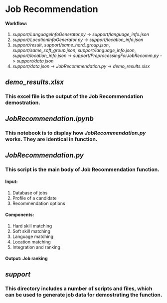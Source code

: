 # Job Recommendation

#### Workflow:
1. *support/LanguageInfoGenerator.py* -> *support/language_info.json*
2. *support/LocationInfoGenerator.py* -> *support/location_info.json*
3. *support/result*, *support/same_hard_group.json*, *support/same_soft_group.json*, *support/language_info.json*, *support/location_info.json* -> *support/PreprocessingForJobRecomm.py* -> *support/data.json*
4. *support/data.json* -> *JobRecommendation.py* -> *demo_results.xlsx*

## *demo_results.xlsx*
### This excel file is the output of the **Job Recommendation** demostration.

## *JobRecommendation.ipynb*
### This notebook is to display how *JobRecommendation.py* works. They are identical in function.

## *JobRecommendation.py*
### This script is the main body of **Job Recommendation** function. 
#### Input:
1. Database of jobs
2. Profile of a candidate
3. Recommendation options
#### Components:
1. Hard skill matching
2. Soft skill matching
3. Language matching
4. Location matching
5. Integration and ranking
#### Output: Job ranking

## *support*
### This directory includes a number of scripts and files, which can be used to generate job data for demostrating the function.